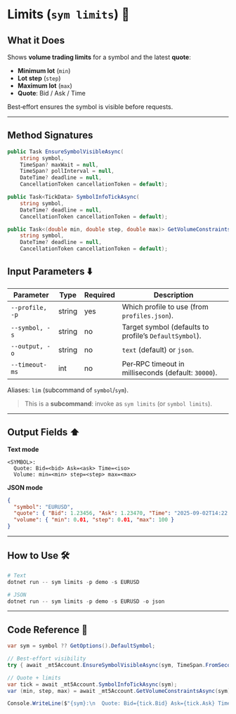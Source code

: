 # Limits (`sym limits`) 📏

## What it Does

Shows **volume trading limits** for a symbol and the latest **quote**:

* **Minimum lot** (`min`)
* **Lot step** (`step`)
* **Maximum lot** (`max`)
* **Quote**: Bid / Ask / Time

Best‑effort ensures the symbol is visible before requests.

---

## Method Signatures

```csharp
public Task EnsureSymbolVisibleAsync(
    string symbol,
    TimeSpan? maxWait = null,
    TimeSpan? pollInterval = null,
    DateTime? deadline = null,
    CancellationToken cancellationToken = default);

public Task<TickData> SymbolInfoTickAsync(
    string symbol,
    DateTime? deadline = null,
    CancellationToken cancellationToken = default);

public Task<(double min, double step, double max)> GetVolumeConstraintsAsync(
    string symbol,
    DateTime? deadline = null,
    CancellationToken cancellationToken = default);
```

## Input Parameters ⬇️

| Parameter       | Type   | Required | Description                                            |
| --------------- | ------ | -------- | ------------------------------------------------------ |
| `--profile, -p` | string | yes      | Which profile to use (from `profiles.json`).           |
| `--symbol, -s`  | string | no       | Target symbol (defaults to profile’s `DefaultSymbol`). |
| `--output, -o`  | string | no       | `text` (default) or `json`.                            |
| `--timeout-ms`  | int    | no       | Per‑RPC timeout in milliseconds (default: `30000`).    |

Aliases: `lim` (subcommand of `symbol`/`sym`).

> This is a **subcommand**: invoke as `sym limits` (or `symbol limits`).

---

## Output Fields ⬆️

**Text mode**

```
<SYMBOL>:
  Quote: Bid=<bid> Ask=<ask> Time=<iso>
  Volume: min=<min> step=<step> max=<max>
```

**JSON mode**

```json
{
  "symbol": "EURUSD",
  "quote": { "Bid": 1.23456, "Ask": 1.23470, "Time": "2025-09-02T14:22:33Z" },
  "volume": { "min": 0.01, "step": 0.01, "max": 100 }
}
```

---

## How to Use 🛠️

```powershell
# Text
dotnet run -- sym limits -p demo -s EURUSD

# JSON
dotnet run -- sym limits -p demo -s EURUSD -o json
```

---

## Code Reference 🧩

```csharp
var sym = symbol ?? GetOptions().DefaultSymbol;

// Best‑effort visibility
try { await _mt5Account.EnsureSymbolVisibleAsync(sym, TimeSpan.FromSeconds(3)); } catch (Exception ex) when (ex is not OperationCanceledException) { }

// Quote + limits
var tick = await _mt5Account.SymbolInfoTickAsync(sym);
var (min, step, max) = await _mt5Account.GetVolumeConstraintsAsync(sym);

Console.WriteLine($"{sym}:\n  Quote: Bid={tick.Bid} Ask={tick.Ask} Time={tick.Time}\n  Volume: min={min} step={step} max={max}");
```

